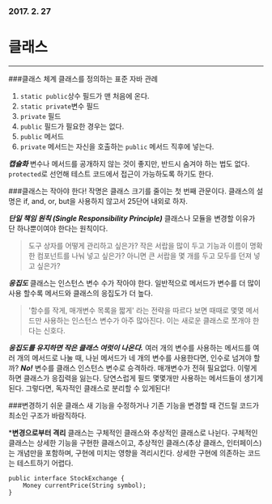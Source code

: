 ### 2017. 2. 27
# 클래스
---
###클래스 체계
클래스를 정의하는 표준 자바 관례
1. ```static public```상수 필드가 맨 처음에 온다.
2. ```static private```변수 필드
3. ```private``` 필드
4. ```public``` 필드가 필요한 경우는 없다.
5. ```public``` 메서드
6. ```private``` 메서드는 자신을 호출하는 ```public``` 메서드 직후에 넣는다.

***캡슐화***
변수나 메서드를 공개하지 않는 것이 좋지만, 반드시 숨겨야 하는 법도 없다. ```protected```로 선언해 테스트 코드에서 접근이 가능하도록 하기도 한다. 

###클래스는 작아야 한다!
작명은 클래스 크기를 줄이는 첫 번째 관문이다. 클래스의 설명은 if, and, or, but을 사용하지 않고서 25단어 내외로 하자. 

***단일 책임 원칙 (Single Responsibility Principle)***
클래스나 모듈을 변경할 이유가 단 하나뿐이여야 한다는 원칙이다.
> 도구 상자를 어떻게 관리하고 싶은가? 작은 서랍을 많이 두고 기능과 이름이 명확한 컴포넌트를 나눠 넣고 싶은가? 아니면 큰 서랍을 몇 개를 두고 모두를 던져 넣고 싶은가?

***응집도***
클래스는 인스턴스 변수 수가 작아야 한다. 일반적으로 메서드가 변수를 더 많이 사용 할수록 메서드와 클래스의 응집도가 더 높다. 
> '함수를 작게, 매개변수 목록을 짧게' 라는 전략을 따르다 보면 때때로 몇몇 메서드만 사용하는 인스턴스 변수가 아주 많아진다. 이는 새로운 클래스로 쪼개야 한다는 신호다. 

***응집도를 유지하면 작은 클래스 여럿이 나온다.***
여러 개의 변수를 사용하는 메서드를 여러 개의 메서드로 나눌 때, 나뉜 메서드가 네 개의 변수를 사용한다면, 인수로 넘겨야 할까? ***No!*** 변수를 클래스 인스턴스 변수로 승격하라. 매개변수가 전혀 필요없다. 
이렇게 하면 클래스가 응집력을 잃는다. 당연스럽게 필드 몇몇개만 사용하는 메서드들이 생기게 된다. 그렇다면, 독자적인 클래스로 분리할 수 있게된다!

###변경하기 쉬운 클래스 
새 기능을 수정하거나 기존 기능을 변경할 때 건드릴 코드가 최소인 구조가 바람직하다.

***변경으로부터 격리**
클래스는 구체적인 클래스와 추상적인 클래스로 나뉜다. 구체적인 클래스는 상세한 기능을 구현한 클래스이고, 추상적인 클래스(추상 클래스, 인터페이스)는 개념만을 포함하며, 구현에 미치는 영향을 격리시킨다. 상세한 구현에 의존하는 코드는 테스트하기 어렵다. 
```
public interface StockExchange {
    Money currentPrice(String symbol);
}
```



















